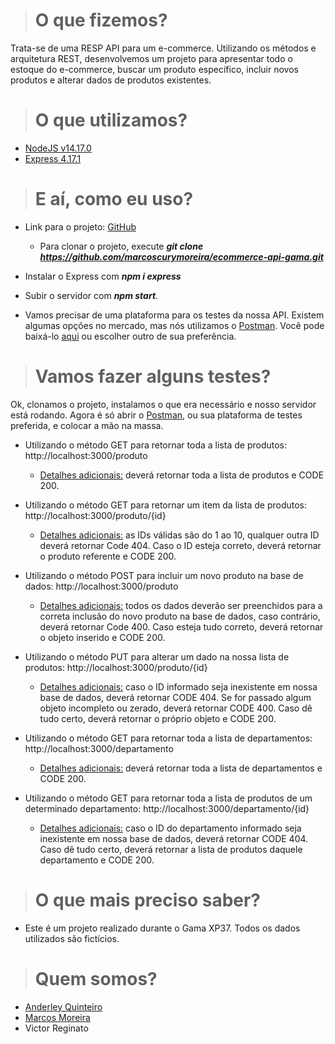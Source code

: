 ># O que fizemos?
Trata-se de uma RESP API para um e-commerce. Utilizando os métodos e arquitetura REST, desenvolvemos um projeto para apresentar todo o estoque do e-commerce, buscar um produto específico, incluir novos produtos e alterar dados de produtos existentes.

># O que utilizamos?
* [NodeJS v14.17.0](https://nodejs.org/en/ "Dispenso apresentações.")
* [Express 4.17.1](https://expressjs.com/pt-br/ "Não liga pra ele, ele se acha demais!")

># E aí, como eu uso?
* Link para o projeto: [GitHub](https://github.com/marcoscurymoreira/ecommerce-api-gama.git/ "Você vai precisar me clonar, mas não sou a ovelha Dolly")

  * Para clonar o projeto, execute **_git clone https://github.com/marcoscurymoreira/ecommerce-api-gama.git_**
  
* Instalar o Express com **_npm i express_**
  
* Subir o servidor com **_npm start_**.
  
* Vamos precisar de uma plataforma para os testes da nossa API. Existem algumas opções no mercado, mas nós utilizamos o [Postman](https://www.postman.com/ "Eu não sou o homem poste. ¬¬"). Você pode baixá-lo [aqui](https://www.postman.com/downloads/ "Clique sem medo, não sou um vírus") ou escolher outro de sua preferência.

># Vamos fazer alguns testes?

Ok, clonamos o projeto, instalamos o que era necessário e nosso servidor está rodando. Agora é só abrir o [Postman](https://www.postman.com/ "Olha eu aqui de novo"), ou sua plataforma de testes preferida, e colocar a mão na massa.

* Utilizando o método GET para retornar toda a lista de produtos: http://localhost:3000/produto
  
    * <ins>Detalhes adicionais:</ins> deverá retornar toda a lista de produtos e CODE 200.
   
 * Utilizando o método GET para retornar um item da lista de produtos: http://localhost:3000/produto/{id}
  
    * <ins>Detalhes adicionais:</ins> as IDs válidas são do 1 ao 10, qualquer outra ID deverá retornar Code 404. Caso o ID esteja correto, deverá retornar o produto referente e CODE 200.
  
* Utilizando o método POST para incluir um novo produto na base de dados: http://localhost:3000/produto
  
    * <ins>Detalhes adicionais:</ins> todos os dados deverão ser preenchidos para a correta inclusão do novo produto na base de dados, caso contrário, deverá retornar Code 400. Caso esteja tudo correto, deverá retornar o objeto inserido e CODE 200.
  
* Utilizando o método PUT para alterar um dado na nossa lista de produtos: http://localhost:3000/produto/{id}
  
    * <ins>Detalhes adicionais:</ins> caso o ID informado seja inexistente em nossa base de dados, deverá retornar CODE 404. Se for passado algum objeto incompleto ou zerado, deverá retornar CODE 400. Caso dê tudo certo, deverá retornar o próprio objeto e CODE 200.
  
* Utilizando o método GET para retornar toda a lista de departamentos: http://localhost:3000/departamento 
  
    * <ins>Detalhes adicionais:</ins> deverá retornar toda a lista de departamentos e CODE 200.
  
* Utilizando o método GET para retornar toda a lista de produtos de um determinado departamento: http://localhost:3000/departamento/{id} 
  
    * <ins>Detalhes adicionais:</ins> caso o ID do departamento informado seja inexistente em nossa base de dados, deverá retornar CODE 404. Caso dê tudo certo, deverá retornar a lista de produtos daquele departamento e CODE 200.

># O que mais preciso saber?
* Este é um projeto realizado durante o Gama XP37. Todos os dados utilizados são fictícios.

># Quem somos?
* <a href="https://github.com/anderleyson" target="_blank">Anderley Quinteiro</a>
* <a href="https://github.com/marcoscurymoreira" target="_blank">Marcos Moreira</a>
* Victor Reginato